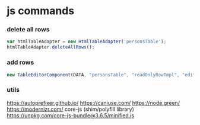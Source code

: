# js commands

### delete all rows
```javascript 1.8
var htmlTableAdapter = new HtmlTableAdapter('personsTable');
htmlTableAdapter.deleteAllRows();
```

### add rows
```javascript 1.8
new TableEditorComponent(DATA, "personsTable", "readOnlyRowTmpl", "editableRowTmpl").render();
```

### utils 
https://autoprefixer.github.io/
https://caniuse.com/
https://node.green/
https://modernizr.com/
core-js (shim/polyfill library)
https://unpkg.com/core-js-bundle@3.6.5/minified.js
